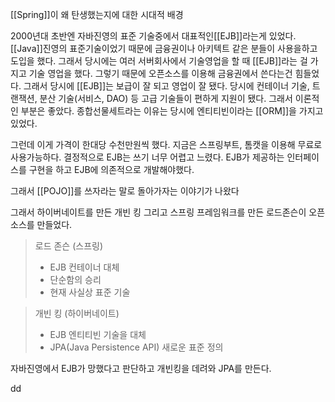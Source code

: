 [[Spring]]이 왜 탄생했는지에 대한 시대적 배경

2000년대 초반엔 자바진영의 표준 기술중에서 대표적인[[EJB]]라는게 있었다.
[[Java]]진영의 표준기술이었기 때문에 금융권이나 아키텍트 같은 분들이 사용을하고 도입을 했다.
그래서 당시에는 여러 서버회사에서 기술영업을 할 때 [[EJB]]라는 걸 가지고 기술 영업을 했다.
그렇기 때문에 오픈소스를 이용해 금융권에서 쓴다는건 힘들었다.
그래서 당시에 [[EJB]]는 보급이 잘 되고 영업이 잘 됐다.
당시에  컨테이너 기술, 트랜잭션, 분산 기술(서비스, DAO) 등 고급 기술들이 편하게 지원이 됐다.
그래서 이론적인 부분은 좋았다. 
종합선물세트라는 이유는 당시에 엔티티빈이라는 [[ORM]]을 가지고 있었다.

그런데 이게 가격이 한대당 수천만원씩 했다.
지금은 스프링부트, 톰캣을 이용해 무료로 사용가능하다.
결정적으로 EJB는 쓰기 너무 어렵고 느렸다.
EJB가 제공하는 인터페이스를 구현을 하고 EJB에 의존적으로 개발해야했다.

그래서 [[POJO]]를 쓰자라는 말로 돌아가자는 이야기가 나왔다

그래서 하이버네이트를 만든 개빈 킹 그리고 스프링 프레임워크를 만든 로드존슨이 오픈소스를 만들었다.
> 로드 존슨 (스프링)
>  - EJB 컨테이너 대체
>  - 단순함의 승리
>  - 현재 사실상 표준 기술

> 개빈 킹 (하이버네이트)
> - EJB 엔티티빈 기술을 대체
> - JPA(Java Persistence API) 새로운 표준 정의

자바진영에서 EJB가 망했다고 판단하고 개빈킹을 데려와 JPA를 만든다.

dd
